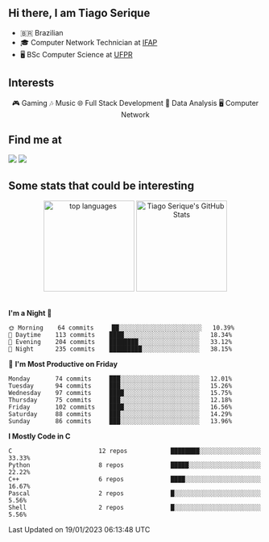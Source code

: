 
<h2> Hi there, I am Tiago Serique</h2>

<div>
	<ul>
		<li>🇧🇷 Brazilian</li>
		<li>🎓 Computer Network Technician at <a href="https://www.ifap.edu.br/">IFAP</a></li>
		<li>🖥️ BSc Computer Science at <a href="https://www.ufpr.br/portalufpr/">UFPR</a></li>
	</ul>
</div>


<h2>Interests</h2>

<div align="center">
	🎮 Gaming 🎶 Music 🌐 Full Stack Development 🎲 Data Analysis 🖥️ Computer Network
</div>

<h2>Find me at</h2>

<div>
	<a href="https://www.linkedin.com/in/tiago-serique"><img src="https://img.shields.io/badge/LinkedIn-0077B5?style=for-the-badge&logo=linkedin&logoColor=white"></a>
	<a href="https://www.instagram.com/tecseit/"><img src="https://img.shields.io/badge/Instagram-E4405F?style=for-the-badge&logo=instagram&logoColor=white"></a>
</div>

<h2>Some stats that could be interesting</h2>

<div align="center">
	<img height="180em" src="https://github-readme-stats.vercel.app/api/top-langs/?layout=compact&theme=tokyonight&username=tiagoserique&langs_count=10&hide=makefile&exclude_repo=vim-mods" alt="top languages">
	<img height="180em" src="https://github-readme-stats.vercel.app/api?username=tiagoserique&count_private=true&show_icons=true&theme=tokyonight&include_all_commits=true" alt="Tiago Serique's GitHub Stats">
</div> 

<br>

<!--START_SECTION:waka-->
**I'm a Night 🦉** 

```text
🌞 Morning    64 commits     ██░░░░░░░░░░░░░░░░░░░░░░░   10.39% 
🌆 Daytime    113 commits    ████░░░░░░░░░░░░░░░░░░░░░   18.34% 
🌃 Evening    204 commits    ████████░░░░░░░░░░░░░░░░░   33.12% 
🌙 Night      235 commits    █████████░░░░░░░░░░░░░░░░   38.15%

```
📅 **I'm Most Productive on Friday** 

```text
Monday       74 commits     ███░░░░░░░░░░░░░░░░░░░░░░   12.01% 
Tuesday      94 commits     ███░░░░░░░░░░░░░░░░░░░░░░   15.26% 
Wednesday    97 commits     ████░░░░░░░░░░░░░░░░░░░░░   15.75% 
Thursday     75 commits     ███░░░░░░░░░░░░░░░░░░░░░░   12.18% 
Friday       102 commits    ████░░░░░░░░░░░░░░░░░░░░░   16.56% 
Saturday     88 commits     ███░░░░░░░░░░░░░░░░░░░░░░   14.29% 
Sunday       86 commits     ███░░░░░░░░░░░░░░░░░░░░░░   13.96%

```


**I Mostly Code in C** 

```text
C                        12 repos            ████████░░░░░░░░░░░░░░░░░   33.33% 
Python                   8 repos             █████░░░░░░░░░░░░░░░░░░░░   22.22% 
C++                      6 repos             ████░░░░░░░░░░░░░░░░░░░░░   16.67% 
Pascal                   2 repos             █░░░░░░░░░░░░░░░░░░░░░░░░   5.56% 
Shell                    2 repos             █░░░░░░░░░░░░░░░░░░░░░░░░   5.56%

```



 Last Updated on 19/01/2023 06:13:48 UTC
<!--END_SECTION:waka-->
